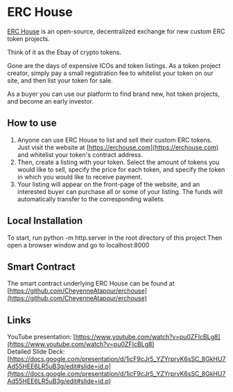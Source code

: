 # ERC House  

[ERC House](https://erchouse.com) is an open-source, decentralized exchange for new custom ERC token projects.  

Think of it as the Ebay of crypto tokens.  

Gone are the days of expensive ICOs and token listings. As a token project creator, simply pay a small registration fee to whitelist your token on our site, and then list your token for sale.  

As a buyer you can use our platform to find brand new, hot token projects, and become an early investor.   

## How to use

1. Anyone can use ERC House to list and sell their custom ERC tokens. Just visit the website at [https://erchouse.com](https://erchouse.com) and whitelist your token's contract address.  
2. Then, create a listing with your token. Select the amount of tokens you would like to sell, specify the price for each token, and specify the token in which you would like to receive payment.  
3. Your listing will appear on the front-page of the website, and an interested buyer can purchase all or some of your listing. The funds will automatically transfer to the corresponding wallets.

## Local Installation

To start, run python -m http.server in the root directory of this project
Then open a browser window and go to localhost:8000

## Smart Contract  

The smart contract underlying ERC House can be found at [https://github.com/CheyenneAtapour/erchouse](https://github.com/CheyenneAtapour/erchouse)

## Links

YouTube presentation: [https://www.youtube.com/watch?v=pu0ZFIcBLg8](https://www.youtube.com/watch?v=pu0ZFIcBLg8)  
Detailed Slide Deck: [https://docs.google.com/presentation/d/1icF9cJr5_YZYrprvK6sSC_8GkHU7Ad55HEE6LR5uB3g/edit#slide=id.p](https://docs.google.com/presentation/d/1icF9cJr5_YZYrprvK6sSC_8GkHU7Ad55HEE6LR5uB3g/edit#slide=id.p)